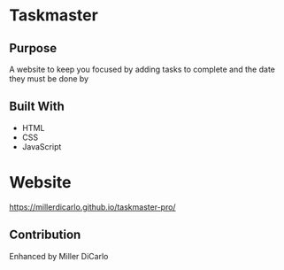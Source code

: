 # Taskmaster

## Purpose
A website to keep you focused by adding tasks to complete and the date they must be done by

## Built With
* HTML
* CSS
* JavaScript

# Website
https://millerdicarlo.github.io/taskmaster-pro/

## Contribution
Enhanced by Miller DiCarlo